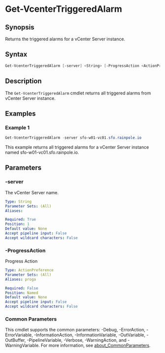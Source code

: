 # Get-VcenterTriggeredAlarm

## Synopsis

Returns the triggered alarms for a vCenter Server instance.

## Syntax

```powershell
Get-VcenterTriggeredAlarm [-server] <String> [-ProgressAction <ActionPreference>] [<CommonParameters>]
```

## Description

The `Get-VcenterTriggeredAlarm` cmdlet returns all triggered alarms from vCenter Server instance.

## Examples

### Example 1

```powershell
Get-VcenterTriggeredAlarm -server sfo-w01-vc01.sfo.rainpole.io
```

This example returns all triggered alarms for a vCenter Server instance named sfo-w01-vc01.sfo.rainpole.io.

## Parameters

### -server

The vCenter Server name.

```yaml
Type: String
Parameter Sets: (All)
Aliases:

Required: True
Position: 1
Default value: None
Accept pipeline input: False
Accept wildcard characters: False
```

### -ProgressAction

Progress Action

```yaml
Type: ActionPreference
Parameter Sets: (All)
Aliases: proga

Required: False
Position: Named
Default value: None
Accept pipeline input: False
Accept wildcard characters: False
```

### Common Parameters

This cmdlet supports the common parameters: -Debug, -ErrorAction, -ErrorVariable, -InformationAction, -InformationVariable, -OutVariable, -OutBuffer, -PipelineVariable, -Verbose, -WarningAction, and -WarningVariable. For more information, see [about_CommonParameters](http://go.microsoft.com/fwlink/?LinkID=113216).
